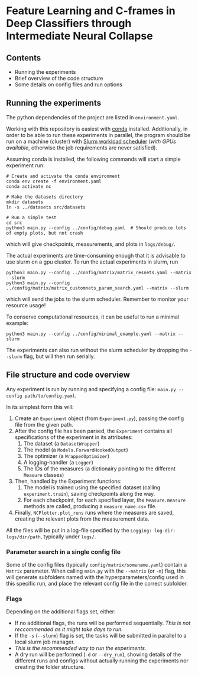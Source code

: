 # Feature Learning and C-frames in Deep Classifiers through Intermediate Neural Collapse

## Contents
 - Running the experiments
 - Brief overview of the code structure
 - Some details on config files and run options

## Running the experiments

The python dependencies of the project are listed in `environment.yaml`.

Working with this repository is easiest with [conda](https://docs.conda.io/en/latest/miniconda.html) installed.
Additionally, in order to be able to run these experiments in parallel,
the program should be run on a machine (cluster) with [Slurm workload scheduler](https://slurm.schedmd.com/)
(*with GPUs available*, otherwise the job requirements are never satisfied).

Assuming conda is installed, the following commands will start a simple experiment run:
```shell
# Create and activate the conda environment
conda env create -f environment.yaml
conda activate nc

# Make the datasets directory
mkdir datasets
ln -s ../datasets src/datasets

# Run a simple test
cd src
python3 main.py --config ../config/debug.yaml  # Should produce lots of empty plots, but not crash
```
which will give checkpoints, measurements, and plots in `logs/debug/`.

The actual experiments are time-consuming enough that it is advisable to use slurm on a gpu cluster.
To run the actual experiments in slurm, run
```shell
python3 main.py --config ../config/matrix/matrix_resnets.yaml --matrix --slurm
python3 main.py --config ../config/matrix/matrix_customnets_param_search.yaml --matrix --slurm
```
which will send the jobs to the slurm scheduler. Remember to monitor your resource usage!

To conserve computational resources, it can be useful to run a minimal example:
```shell
python3 main.py --config ../config/minimal_example.yaml --matrix --slurm
```

The experiments can also run without the slurm scheduler by dropping the `--slurm` flag, but will then run serially.

## File structure and code overview

Any experiment is run by running and specifying a config file: `main.py --config path/to/config.yaml`.

In its simplest form this will:
 1. Create an `Experiment` object (from `Experiment.py`), passing the config file from the given path.
 2. After the config file has been parsed, the `Experiment` contains all
specifications of the experiment in its attributes:
    1. The dataset (a `DatasetWrapper`)
    2. The model (a `Models.ForwardHookedOutput`)
    3. The optimizer (a `WrappedOptimizer`)
    4. A logging-handler (a `Logger`)
    5. The IDs of the measures (a dictionairy pointing to the different `Measure` classes)
 3. Then, handled by the Experiment functions:
    1. The model is trained using the specified dataset (calling `experiment.train`), saving checkpoints along the way.
    2. For each checkpoint, for each specified layer, the `Measure.measure` methods are called, producing a `measure_name.csv` file.
 4. Finally, `NCPlotter.plot_runs` runs where the measures are saved, creating the relevant plots from the measurement data.

All the files will be put in a log-file specified by the `Logging: log-dir: logs/dir/path`, typically under `logs/`.

### Parameter search in a single config file

Some of the config files (typically `config/matrix/somename.yaml`) contain a `Matrix` parameter.
When calling `main.py` with the `--matrix` (or `-m`) flag, this will generate subfolders named with the
hyperparameters/config used in this specific run, and place the relevant config file in the correct subfolder.

### Flags 
Depending on the additional flags set, either:
 - If no additional flags, the runs will be performed sequentially. *This is not reccommended as it might take days to run.*
 - If the `-s` (`--slurm`) flag is set, the tasks will be submitted in parallel to a local slurm job manager.
 - *This is the recommended way to run the experiments.*
 - A dry run will be performed (`-d` or `--dry_run`), showing details of the different runs and configs
without actually running the experiments nor creating the folder structure.
